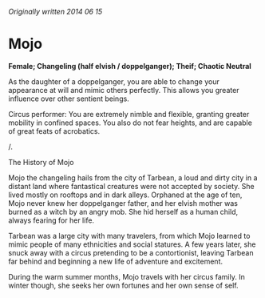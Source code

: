 *Originally written 2014 06 15*
# Mojo

**Female; Changeling (half elvish / doppelganger); Theif; Chaotic Neutral**

As the daughter of a doppelganger, you are able to change your appearance at will and mimic others perfectly. This allows you greater influence over other sentient beings.

Circus performer: You are extremely nimble and flexible, granting greater mobility in confined spaces. You also do not fear heights, and are capable of great feats of acrobatics.

/.

The History of Mojo

Mojo the changeling hails from the city of Tarbean, a loud and dirty city in a distant land where fantastical creatures were not accepted by society. She lived mostly on rooftops and in dark alleys. Orphaned at the age of ten, Mojo never knew her doppelganger father, and her elvish mother was burned as a witch by an angry mob. She hid herself as a human child, always fearing for her life.

Tarbean was a large city with many travelers, from which Mojo learned to mimic people of many ethnicities and social statures. A few years later, she snuck away with a circus pretending to be a contortionist, leaving Tarbean far behind and beginning a new life of adventure and excitement.

During the warm summer months, Mojo travels with her circus family. In winter though, she seeks her own fortunes and her own sense of self.